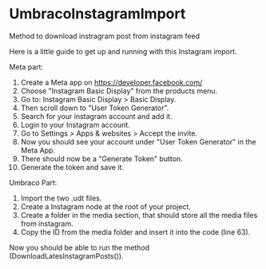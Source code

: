 # UmbracoInstagramImport
Method to download instragram post from instagram feed

Here is a little guide to get up and running with this Instagram import.

Meta part:

1. Create a Meta app on https://developer.facebook.com/
2. Choose "Instagram Basic Display" from the products menu.
3. Go to: Instagram Basic Display > Basic Display.
4. Then scroll down to "User Token Generator".
5. Search for your instagram account and add it.
6. Login to your Instagram account.
7. Go to Settings > Apps & websites > Accept the invite.
8. Now you should see your account under "User Token Generator" in the Meta App.
9. There should now be a "Generate Token" button.
10. Generate the token and save it.

Umbraco Part:
1. Import the two .udt files.
2. Create a Instagram node at the root of your project. 
3. Create a folder in the media section, that should store all the media files from instagram.
4. Copy the ID from the media folder and insert it into the code (line 63).

Now you should be able to run the method (DownloadLatesInstagramPosts()).
